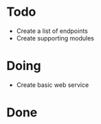 # Todo
* Create a list of endpoints
* Create supporting modules

# Doing
* Create basic web service

# Done